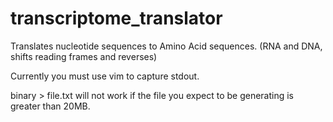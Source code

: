 # transcriptome_translator
Translates nucleotide sequences to Amino Acid sequences. (RNA and DNA, shifts reading frames and reverses)


Currently you must use vim to capture stdout.  

binary > file.txt will not work if the file you expect to be generating is greater than 20MB.
